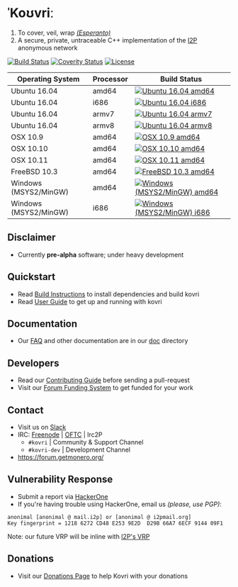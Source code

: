 # **ˈKoʊvriː**

1. To cover, veil, wrap *[(Esperanto)](https://en.wikipedia.org/wiki/Esperanto)*
2. A secure, private, untraceable C++ implementation of the [I2P](https://geti2p.net) anonymous network

[![Build Status](https://travis-ci.org/monero-project/kovri.svg?branch=master)](https://travis-ci.org/monero-project/kovri)
[![Coverity Status](https://scan.coverity.com/projects/7621/badge.svg)](https://scan.coverity.com/projects/7621/)
[![License](https://img.shields.io/badge/license-BSD3-blue.svg)](https://opensource.org/licenses/BSD-3-Clause)

| Operating System      | Processor | Build Status |
| --------------------- | -------- |--------|
| Ubuntu 16.04          |  amd64   | [![Ubuntu 16.04 amd64](https://build.getmonero.org/png?builder=kovri-all-ubuntu-amd64)](https://build.getmonero.org/builders/kovri-all-ubuntu-amd64)
| Ubuntu 16.04          |  i686    | [![Ubuntu 16.04 i686](https://build.getmonero.org/png?builder=kovri-all-ubuntu-i686)](https://build.getmonero.org/builders/kovri-all-ubuntu-i686)
| Ubuntu 16.04          |  armv7   | [![Ubuntu 16.04 armv7](https://build.getmonero.org/png?builder=kovri-all-ubuntu-arm7)](https://build.getmonero.org/builders/kovri-all-ubuntu-arm7)
| Ubuntu 16.04          |  armv8   | [![Ubuntu 16.04 armv8](https://build.getmonero.org/png?builder=kovri-all-ubuntu-arm8)](https://build.getmonero.org/builders/kovri-all-ubuntu-arm8)
| OSX 10.9              |  amd64   | [![OSX 10.9 amd64](https://build.getmonero.org/png?builder=kovri-all-osx-10.9)](https://build.getmonero.org/builders/kovri-all-osx-10.9)
| OSX 10.10             |  amd64   | [![OSX 10.10 amd64](https://build.getmonero.org/png?builder=kovri-all-osx-10.10)](https://build.getmonero.org/builders/kovri-all-osx-10.10)
| OSX 10.11             |  amd64   | [![OSX 10.11 amd64](https://build.getmonero.org/png?builder=kovri-all-osx-10.11)](https://build.getmonero.org/builders/kovri-all-osx-10.11)
| FreeBSD 10.3          |  amd64   | [![FreeBSD 10.3 amd64](https://build.getmonero.org/png?builder=kovri-all-ubuntu-amd64)](https://build.getmonero.org/builders/kovri-all-ubuntu-amd64)
| Windows (MSYS2/MinGW) |  amd64   | [![Windows (MSYS2/MinGW) amd64](https://build.getmonero.org/png?builder=kovri-all-win64)](https://build.getmonero.org/builders/kovri-all-win64)
| Windows (MSYS2/MinGW) |  i686    | [![Windows (MSYS2/MinGW) i686](https://build.getmonero.org/png?builder=kovri-all-win32)](https://build.getmonero.org/builders/kovri-all-win32)

## Disclaimer
- Currently **pre-alpha** software; under heavy development

## Quickstart
- Read [Build Instructions](https://github.com/monero-project/kovri/blob/master/doc/BUILDING.md) to install dependencies and build kovri
- Read [User Guide](https://github.com/monero-project/kovri/blob/master/doc/USER_GUIDE.md) to get up and running with kovri

## Documentation
- Our [FAQ](https://github.com/monero-project/kovri/blob/master/doc/FAQ.md) and other documentation are in our [doc](https://github.com/monero-project/kovri/tree/master/doc) directory

## Developers
- Read our [Contributing Guide](https://github.com/monero-project/kovri/blob/master/doc/CONTRIBUTING.md) before sending a pull-request
- Visit our [Forum Funding System](https://forum.getmonero.org/8/funding-required) to get funded for your work

## Contact
- Visit us on [Slack](https://monero.slack.com)
- IRC: [Freenode](https://webchat.freenode.net/) | [OFTC](https://webchat.oftc.net/) | Irc2P
  - ```#kovri``` | Community & Support Channel
  - ```#kovri-dev``` | Development Channel
- https://forum.getmonero.org/

## Vulnerability Response
- Submit a report via [HackerOne](https://hackerone.com/kovri)
- If you're having trouble using HackerOne, email us *(please, use PGP)*:
```
anonimal [anonimal @ mail.i2p] or [anonimal @ i2pmail.org]
Key fingerprint = 1218 6272 CD48 E253 9E2D  D29B 66A7 6ECF 9144 09F1
```
Note: our future VRP will be inline with [I2P's VRP](https://trac.i2p2.de/ticket/1119)

## Donations
- Visit our [Donations Page](https://getmonero.org/getting-started/donate/) to help Kovri with your donations

